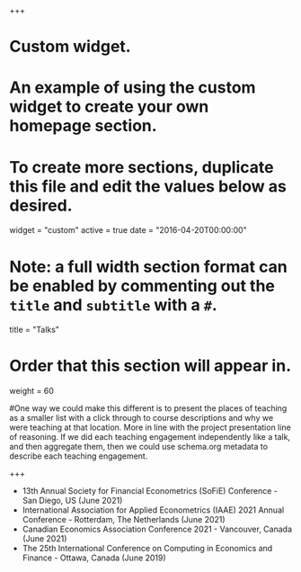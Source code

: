 +++
# Custom widget.
# An example of using the custom widget to create your own homepage section.
# To create more sections, duplicate this file and edit the values below as desired.
widget = "custom"
active = true
date = "2016-04-20T00:00:00"

# Note: a full width section format can be enabled by commenting out the `title` and `subtitle` with a `#`.
title = "Talks"


# Order that this section will appear in.
weight = 60

#One way we could make this different is to present the places of teaching as a smaller list with a click through to course descriptions and why we were teaching at that location. More in line with the project presentation line of reasoning. If we did each teaching engagement independently like a talk, and then aggregate them, then we could use schema.org metadata to describe each teaching engagement.

+++
<ul>
  <li> 13th Annual Society for Financial Econometrics (SoFiE) Conference - San Diego, US (June 2021) </li>
  <li> International Association for Applied Econometrics (IAAE) 2021 Annual Conference - Rotterdam, The Netherlands (June 2021) </li>
  <li> Canadian Economics Association Conference 2021 - Vancouver, Canada (June 2021) </li> 
  <li> The 25th International Conference on Computing in Economics and Finance - Ottawa, Canada (June 2019) </li>
</ul>
